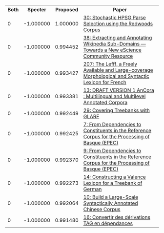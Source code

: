 <html><table><tr>
<th>Both</th>
<th>Specter</th>
<th>Proposed</th>
<th>Paper</th>
</tr>
<tr>
<td>0</td>
<td>-1.000000</td>
<td>1.000000</td>
<td><a href="https://www.semanticscholar.org/paper/b9d5b898a61613b19bbbb29f13a44bc377b3d462">30: Stochastic HPSG Parse Selection using the Redwoods Corpus</a></td>
</tr>
<tr>
<td>0</td>
<td>-1.000000</td>
<td>0.994452</td>
<td><a href="https://www.semanticscholar.org/paper/5fa1c78977fca547a618d2fb0f3e19d64bb7d109">38: Extracting and Annotating Wikipedia Sub-Domains — Towards a New eScience Community Resource</a></td>
</tr>
<tr>
<td>0</td>
<td>-1.000000</td>
<td>0.993427</td>
<td><a href="https://www.semanticscholar.org/paper/e9ba77e7418a935a82035d4e1c9f991e5c4531d3">207: The Lefff, a Freely Available and Large-coverage Morphological and Syntactic Lexicon for French</a></td>
</tr>
<tr>
<td>0</td>
<td>-1.000000</td>
<td>0.993381</td>
<td><a href="https://www.semanticscholar.org/paper/1669c95705ca113da9fc420fb1d8749c58d238f5">13: DRAFT VERSION 1 AnCora : Multilingual and Multilevel Annotated Corpora</a></td>
</tr>
<tr>
<td>0</td>
<td>-1.000000</td>
<td>0.992449</td>
<td><a href="https://www.semanticscholar.org/paper/bd7f6bc0db45b521f0d487c555f06b9e8503abe0">29: Covering Treebanks with GLARF</a></td>
</tr>
<tr>
<td>0</td>
<td>-1.000000</td>
<td>0.992425</td>
<td><a href="https://www.semanticscholar.org/paper/b8ce59185daddaa36f7fac62eb20bbdb3bb0c9fb">7: From Dependencies to Constituents in the Reference Corpus for the Processing of Basque (EPEC)</a></td>
</tr>
<tr>
<td>0</td>
<td>-1.000000</td>
<td>0.992370</td>
<td><a href="https://www.semanticscholar.org/paper/fbe0c256d2d342984b1f1eaa083fc3936839b081">9: From Dependencies to Constituents in the Reference Corpus for the Processing of Basque (EPEC)</a></td>
</tr>
<tr>
<td>0</td>
<td>-1.000000</td>
<td>0.992273</td>
<td><a href="https://www.semanticscholar.org/paper/3e0ae5ff6ec9dfe7ae125d4e96e10470ab138d16">14: Constructing a Valence Lexicon for a Treebank of German</a></td>
</tr>
<tr>
<td>0</td>
<td>-1.000000</td>
<td>0.992064</td>
<td><a href="https://www.semanticscholar.org/paper/c1f9b6fab36e2a58adc55e35c6423bbd5bf4820b">10: Build a Large-Scale Syntactically Annotated Chinese Corpus</a></td>
</tr>
<tr>
<td>0</td>
<td>-1.000000</td>
<td>0.991480</td>
<td><a href="https://www.semanticscholar.org/paper/c871e2da2856801ce8ba1aa031ad7d78d2879b39">16: Convertir des dérivations TAG en dépendances</a></td>
</tr>
</table></html>
